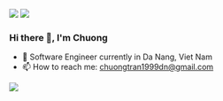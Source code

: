 [<img src="https://img.shields.io/badge/linkedin-%230077B5.svg?&style=for-the-badge&logo=linkedin&logoColor=white" />](https://www.linkedin.com/in/chuongtranvan/)
[<img src="https://img.shields.io/badge/medium-%230077B5.svg?&style=for-the-badge&logo=medium&logoColor=white&color=000000" />](https://chuong-tran.medium.com/)

### Hi there 👋, I'm Chuong

- 🏢 Software Engineer currently in Da Nang, Viet Nam
- 📫 How to reach me: chuongtran1999dn@gmail.com

![](https://komarev.com/ghpvc/?username=chuongtran27)
